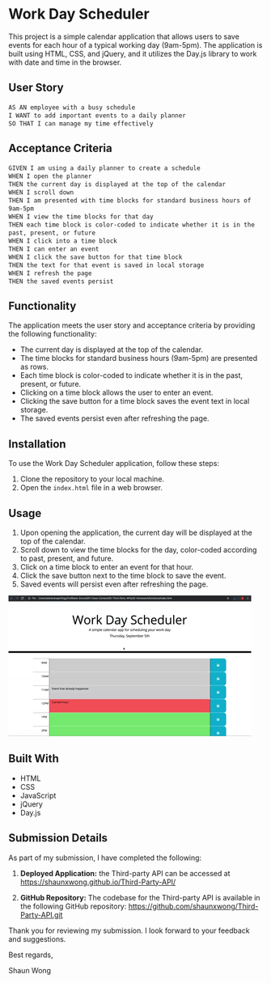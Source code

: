 # Work Day Scheduler

This project is a simple calendar application that allows users to save events for each hour of a typical working day (9am-5pm). The application is built using HTML, CSS, and jQuery, and it utilizes the Day.js library to work with date and time in the browser.

## User Story

```
AS AN employee with a busy schedule
I WANT to add important events to a daily planner
SO THAT I can manage my time effectively
```

## Acceptance Criteria

```
GIVEN I am using a daily planner to create a schedule
WHEN I open the planner
THEN the current day is displayed at the top of the calendar
WHEN I scroll down
THEN I am presented with time blocks for standard business hours of 9am-5pm
WHEN I view the time blocks for that day
THEN each time block is color-coded to indicate whether it is in the past, present, or future
WHEN I click into a time block
THEN I can enter an event
WHEN I click the save button for that time block
THEN the text for that event is saved in local storage
WHEN I refresh the page
THEN the saved events persist
```

## Functionality

The application meets the user story and acceptance criteria by providing the following functionality:

- The current day is displayed at the top of the calendar.
- The time blocks for standard business hours (9am-5pm) are presented as rows.
- Each time block is color-coded to indicate whether it is in the past, present, or future.
- Clicking on a time block allows the user to enter an event.
- Clicking the save button for a time block saves the event text in local storage.
- The saved events persist even after refreshing the page.

## Installation

To use the Work Day Scheduler application, follow these steps:

1. Clone the repository to your local machine.
2. Open the `index.html` file in a web browser.

## Usage

1. Upon opening the application, the current day will be displayed at the top of the calendar.
2. Scroll down to view the time blocks for the day, color-coded according to past, present, and future.
3. Click on a time block to enter an event for that hour.
4. Click the save button next to the time block to save the event.
5. Saved events will persist even after refreshing the page.

![A user clicks on slots on the color-coded calendar and edits the events.](./Assets/05-third-party-apis-homework-demo.gif)

## Built With

- HTML
- CSS
- JavaScript
- jQuery
- Day.js

## Submission Details

As part of my submission, I have completed the following:

1. **Deployed Application:** the Third-party API can be accessed at https://shaunxwong.github.io/Third-Party-API/

2. **GitHub Repository:** The codebase for the Third-party API is available in the following GitHub repository: https://github.com/shaunxwong/Third-Party-API.git

Thank you for reviewing my submission. I look forward to your feedback and suggestions.

Best regards,

Shaun Wong






